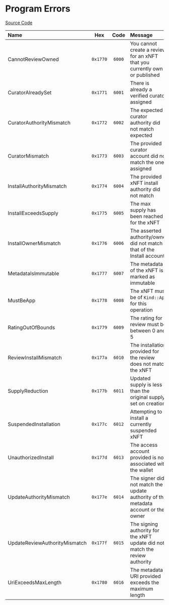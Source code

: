 # Program Errors

[Source Code](https://github.com/coral-xyz/xnft/blob/master/programs/xnft/src/lib.rs)

| Name                          |   Hex    |  Code  | Message                                                                            |
| :---------------------------- | :------: | :----: | :--------------------------------------------------------------------------------- |
| CannotReviewOwned             | `0x1770` | `6000` | You cannot create a review for an xNFT that you currently own or published         |
| CuratorAlreadySet             | `0x1771` | `6001` | There is already a verified curator assigned                                       |
| CuratorAuthorityMismatch      | `0x1772` | `6002` | The expected curator authority did not match expected                              |
| CuratorMismatch               | `0x1773` | `6003` | The provided curator account did not match the one assigned                        |
| InstallAuthorityMismatch      | `0x1774` | `6004` | The provided xNFT install authority did not match                                  |
| InstallExceedsSupply          | `0x1775` | `6005` | The max supply has been reached for the xNFT                                       |
| InstallOwnerMismatch          | `0x1776` | `6006` | The asserted authority/owner did not match that of the Install account             |
| MetadataIsImmutable           | `0x1777` | `6007` | The metadata of the xNFT is marked as immutable                                    |
| MustBeApp                     | `0x1778` | `6008` | The xNFT must be of `Kind::App` for this operation                                 |
| RatingOutOfBounds             | `0x1779` | `6009` | The rating for a review must be between 0 and 5                                    |
| ReviewInstallMismatch         | `0x177a` | `6010` | The installation provided for the review does not match the xNFT                   |
| SupplyReduction               | `0x177b` | `6011` | Updated supply is less than the original supply set on creation                    |
| SuspendedInstallation         | `0x177c` | `6012` | Attempting to install a currently suspended xNFT                                   |
| UnauthorizedInstall           | `0x177d` | `6013` | The access account provided is not associated with the wallet                      |
| UpdateAuthorityMismatch       | `0x177e` | `6014` | The signer did not match the update authority of the metadata account or the owner |
| UpdateReviewAuthorityMismatch | `0x177f` | `6015` | The signing authority for the xNFT update did not match the review authority       |
| UriExceedsMaxLength           | `0x1780` | `6016` | The metadata URI provided exceeds the maximum length                               |
